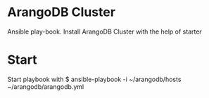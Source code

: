 # ArangoDB Cluster
Ansible play-book. Install ArangoDB Cluster with the help of starter
# Start
Start playbook with $ ansible-playbook -i ~/arangodb/hosts ~/arangodb/arangodb.yml

